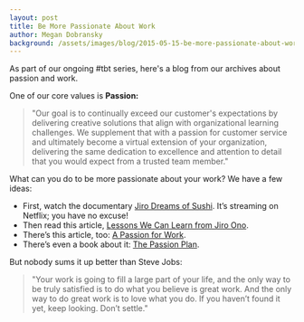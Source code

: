 ```yaml
---
layout: post
title: Be More Passionate About Work
author: Megan Dobransky
background: /assets/images/blog/2015-05-15-be-more-passionate-about-work.jpg
---
```

As part of our ongoing #tbt series, here's a blog from our archives about passion and work.

One of our core values is **Passion:**

>"Our goal is to continually exceed our customer's expectations by delivering creative solutions that align with organizational learning challenges. We supplement that with a passion for customer service and ultimately become a virtual extension of your organization, delivering the same dedication to excellence and attention to detail that you would expect from a trusted team member."

What can you do to be more passionate about your work? We have a few ideas:

* First, watch the documentary [Jiro Dreams of Sushi](http://bit.ly/WsNPe6). It’s streaming on Netflix; you have no excuse!
* Then read this article, [L](http://bit.ly/WsOaNY)[essons We Can Learn from Jiro Ono](http://bit.ly/WsOaNY).
* There’s this article, too: [A Passion for Work](http://bit.ly/WsOts2).
* There’s even a book about it: [The Passion Plan](http://bit.ly/WsPb8N).

But nobody sums it up better than Steve Jobs:

>"Your work is going to fill a large part of your life, and the only way to be truly satisfied is to do what you believe is great work. And the only way to do great work is to love what you do. If you haven’t found it yet, keep looking. Don’t settle."
